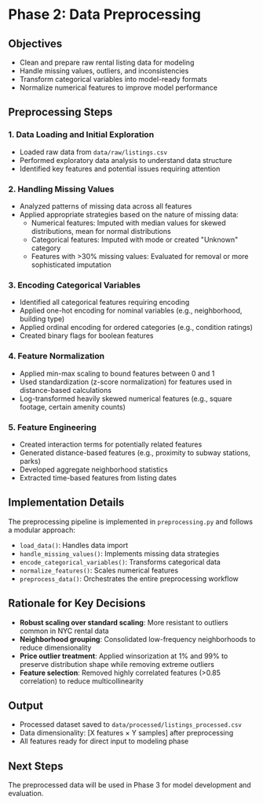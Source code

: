 # Phase 2: Data Preprocessing

## Objectives
- Clean and prepare raw rental listing data for modeling
- Handle missing values, outliers, and inconsistencies
- Transform categorical variables into model-ready formats
- Normalize numerical features to improve model performance

## Preprocessing Steps

### 1. Data Loading and Initial Exploration
- Loaded raw data from `data/raw/listings.csv`
- Performed exploratory data analysis to understand data structure
- Identified key features and potential issues requiring attention

### 2. Handling Missing Values
- Analyzed patterns of missing data across all features
- Applied appropriate strategies based on the nature of missing data:
  - Numerical features: Imputed with median values for skewed distributions, mean for normal distributions
  - Categorical features: Imputed with mode or created "Unknown" category
  - Features with >30% missing values: Evaluated for removal or more sophisticated imputation

### 3. Encoding Categorical Variables
- Identified all categorical features requiring encoding
- Applied one-hot encoding for nominal variables (e.g., neighborhood, building type)
- Applied ordinal encoding for ordered categories (e.g., condition ratings)
- Created binary flags for boolean features

### 4. Feature Normalization
- Applied min-max scaling to bound features between 0 and 1
- Used standardization (z-score normalization) for features used in distance-based calculations
- Log-transformed heavily skewed numerical features (e.g., square footage, certain amenity counts)

### 5. Feature Engineering
- Created interaction terms for potentially related features
- Generated distance-based features (e.g., proximity to subway stations, parks)
- Developed aggregate neighborhood statistics
- Extracted time-based features from listing dates

## Implementation Details
The preprocessing pipeline is implemented in `preprocessing.py` and follows a modular approach:
- `load_data()`: Handles data import
- `handle_missing_values()`: Implements missing data strategies
- `encode_categorical_variables()`: Transforms categorical data
- `normalize_features()`: Scales numerical features
- `preprocess_data()`: Orchestrates the entire preprocessing workflow

## Rationale for Key Decisions
- **Robust scaling over standard scaling**: More resistant to outliers common in NYC rental data
- **Neighborhood grouping**: Consolidated low-frequency neighborhoods to reduce dimensionality
- **Price outlier treatment**: Applied winsorization at 1% and 99% to preserve distribution shape while removing extreme outliers
- **Feature selection**: Removed highly correlated features (>0.85 correlation) to reduce multicollinearity

## Output
- Processed dataset saved to `data/processed/listings_processed.csv`
- Data dimensionality: [X features × Y samples] after preprocessing
- All features ready for direct input to modeling phase

## Next Steps
The preprocessed data will be used in Phase 3 for model development and evaluation.

